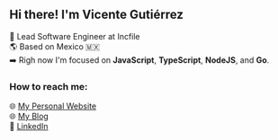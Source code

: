 ## Hi there! I'm Vicente Gutiérrez
:large_blue_circle: Lead Software Engineer at Incfile <br>
:earth_americas: Based on Mexico 🇲🇽 <br>
:arrow_right: Righ now I'm focused on **JavaScript**, **TypeScript**, **NodeJS**, and **Go**. <br>

### How to reach me:
:globe_with_meridians: [My Personal Website](https://vcgtz.com/) <br>
:globe_with_meridians: [My Blog](https://codecraftershub.com/) <br>
:briefcase: [LinkedIn](https://www.linkedin.com/in/vicentegtz/) <br>

<!--
**vcgtz/vcgtz** is a ✨ _special_ ✨ repository because its `README.md` (this file) appears on your GitHub profile.

### What I'm working on...
_ReactJS_

Here are some ideas to get you started:

- 🔭 I’m currently working on ...
- 🌱 I’m currently learning ...
- 👯 I’m looking to collaborate on ...
- 🤔 I’m looking for help with ...
- 💬 Ask me about ...
- 📫 How to reach me: ...
- 😄 Pronouns: ...
- ⚡ Fun fact: ...
-->
